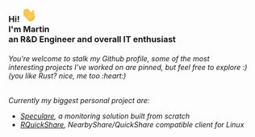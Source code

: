 <h3>
Hi! <img src="https://raw.githubusercontent.com/Martichou/martichou/master/hi.gif" height="30px" width="30px"><br>
I'm Martin<br>an R&D Engineer and overall IT enthusiast
</h3>

<h6>You're welcome to stalk my Github profile, some of the most<br>
interesting projects I've worked on are pinned, but feel free to explore :)<br>
(you like Rust? nice, me too :heart:)
</h6>

<h6>Currently my biggest personal project are:

  - <a href="https://github.com/speculare-cloud">Speculare</a>, a monitoring solution built from scratch
  - <a href="https://github.com/Martichou/rquickshare">RQuickShare</a>, NearbyShare/QuickShare compatible client for Linux
</h6>
